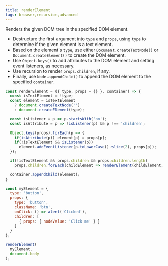 ```yaml
---
title: renderElement
tags: browser,recursion,advanced
---
```


Renders the given DOM tree in the specified DOM element.

- Destructure the first argument into `type` and `props`, using `type` to determine if the given element is a text element.
- Based on the element's `type`, use either `Document.createTextNode()` or `Document.createElement()` to create the DOM element.
- Use `Object.keys()` to add attributes to the DOM element and setting event listeners, as necessary.
- Use recursion to render `props.children`, if any.
- Finally, use `Node.appendChild()` to append the DOM element to the specified `container`.

```js
const renderElement = ({ type, props = {} }, container) => {
  const isTextElement = !type;
  const element = isTextElement
    ? document.createTextNode('')
    : document.createElement(type);

  const isListener = p => p.startsWith('on');
  const isAttribute = p => !isListener(p) && p !== 'children';

  Object.keys(props).forEach(p => {
    if(isAttribute(p)) element[p] = props[p];
    if(!isTextElement && isListener(p))
      element.addEventListener(p.toLowerCase().slice(2), props[p]);
  });

  if(!isTextElement && props.children && props.children.length)
    props.children.forEach(childElement => renderElement(childElement, element));

  container.appendChild(element);
}
```

```js
const myElement = {
  type: 'button',
  props: {
    type: 'button',
    className: 'btn',
    onClick: () => alert('Clicked'),
    children: [
      { props: { nodeValue: 'Click me' } }
    ]
  }
};

renderElement(
  myElement,
  document.body
);
```
